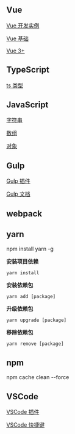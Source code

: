 
## Vue

[Vue 开发实例](https://github.com/xin113726/build_tools/issues/3)

[Vue 基础](https://github.com/xin113726/build_tools/issues/4)

[Vue 3+](https://github.com/xin113726/code_tools/issues/5)

## TypeScript

[ts 类型](https://github.com/xin113726/code_tools/issues/8)

## JavaScript

[字符串](https://github.com/xin113726/code_tools/issues/9)

[数组](https://github.com/xin113726/code_tools/issues/10)

[对象](https://github.com/xin113726/code_tools/issues/11)

## Gulp

[Gulp 插件](https://github.com/xin113726/build_tools/issues/1)

[Gulp 文档](https://github.com/xin113726/build_tools/issues/2)

## webpack

## yarn

npm install yarn -g

**安装项目依赖**

```
yarn install
```

**安装依赖包**

```
yarn add [package]
```

**升级依赖包**

```
yarn upgrade [package]
```

**移除依赖包**

```
yarn remove [package]
```

## npm

npm cache clean --force

## VSCode

[VSCode 插件](https://github.com/xin113726/code_tools/issues/6)

[VSCode 快捷键](https://github.com/xin113726/code_tools/issues/7)

